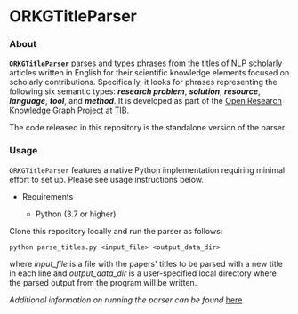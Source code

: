 
# ORKGTitleParser

### About

**``ORKGTitleParser``** parses and types phrases from the titles of NLP scholarly articles written in English for their scientific knowledge elements focused on scholarly contributions. 
Specifically, it looks for phrases representing the following six semantic types: **_research problem_**, **_solution_**, **_resource_**, **_language_**, **_tool_**, and **_method_**.
It is developed as part of the [Open Research Knowledge Graph Project](https://www.orkg.org/) at [TIB](https://www.tib.eu/en/).

The code released in this repository is the standalone version of the parser.


### Usage

``ORKGTitleParser`` features a native Python implementation requiring minimal effort to set up. Please see usage instructions below.

* Requirements

	* Python (3.7 or higher)

Clone this repository locally and run the parser as follows:

`python parse_titles.py <input_file> <output_data_dir>`

where *input_file* is a file with the papers' titles to be parsed with a new title in each line and *output_data_dir* is a user-specified local directory where the parsed output from the program will be written.


*Additional information on running the parser can be found* [here](https://gitlab.com/TIBHannover/orkg/orkg-title-parser/-/blob/master/data/README.md)